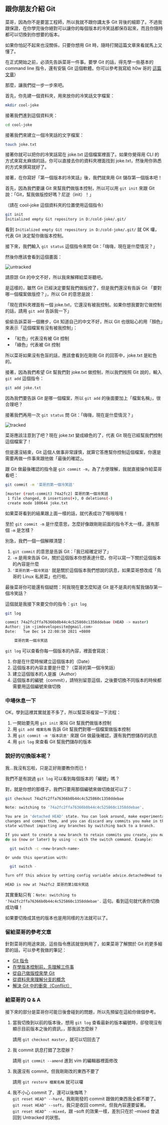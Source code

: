 ## 跟你朋友介紹 Git

菜哥，因為你不是要當工程師，所以我就不跟你講太多 Git 背後的細節了。不過我跟保證，在你學完後你絕對可以讓你的每個版本的冷笑話都保存起來，而且你隨時都可以切換到你想要的版本。

如果你怕記不起來也沒關係，只要你想用 Git 時，隨時打開這篇文章來看就馬上又懂了。

在正式開始之前，必須先告訴菜哥一件事。要學 Git 的話，得先學一些基本的 command line 指令，還有安裝 Git 這個軟體。你可以參考我寫給 h0w 哥的 [這篇文章](https://github.com/jubeatt/mentor-program-5th-jubeatt/blob/week1/homeworks/week1/hw3.md)）

那麼，讓我們從一步一步來吧。

首先，你先建一個資料夾，用來放你的冷笑話文字檔案：

```bash
mkdir cool-joke
```

接著我們進到這個資料夾：

```bash
cd cool-joke
```

接著我們來建立一個冷笑話的文字檔案：

```bash
touch joke.txt
```

接著你就可以把你的冷笑話寫在 joke.txt 這個檔案裡面了。如果你覺得用 CLI 的方式來寫太麻煩的話，你可以直接去你的資料夾裡面找到 joke.txt，然後用你熟悉的方式來撰寫就好了。

接著，在你寫好「第一個版本的冷笑話」後，我們就來用 Git 儲存第一個版本吧！

首先，因為我們要讓 Git 來幫我們做版本控制，所以可以用 `git init` 來跟 Git 說：「Git，幫我做版控好嗎？尼逆（init）！」

（請在 cool-joke 這個資料夾的位置使用這個指令）

```bash
git init
Initialized empty Git repository in D:/cold-joke/.git/
```

看到 `Initialized empty Git repository in D:/cold-joke/.git/` 就 OK 囉，代表 Git 決定幫你做版本控制。

接下來，我們輸入 `git status` 這個指令來問 Git：「嗨嗨，現在是什麼情況？」

然後你應該會看到這個畫面：

![untracked](hw4-picture/untracked.jpg)

請原諒 Git 的中文不好，所以我來解釋給菜哥聽吧。

是這樣的，雖然 Git 已經決定要幫我們做版控了，但是我們還沒有告訴 Git 「要對哪一個檔案做版控？」，所以 Git 的意思是說：

「現在資料夾裡面有一個 joke.txt，它還沒有被我控制。如果你想我要對它做控制的話，請用 `git add` 告訴我一下」

偷偷告訴菜哥一個撇步，Git 知道自己的中文不好，所以 Git 也很貼心的用「顏色」來表示「這個檔案有沒有被我控制」：

- 「紅色」代表沒有被 Git 控制
- 「綠色」代表被 Git 控制

所以菜哥如果沒有色盲的話，應該會看到在剛剛 Git 的回答中，joke.txt 是紅色的。

接著，因為我們希望 Git 幫我們對 joke.txt 做控制，所以我們按照 Git 說的，輸入 `git add` 這個指令：

```bash
git add joke.txt
```

因為我們要告訴 Git 是哪一個檔案，所以 `git add` 的後面要加上「檔案名稱」，很合理吧？

接著我們再用一次 `git status` 問 Git：「嗨嗨，現在是什麼情況？」

![tracked](hw4-picture/tracked.jpg)

菜哥應該注意到了吧？現在 joke.txt 變成綠色的了，代表 Git 現在已經幫我們控制這個檔案了！

但是還沒結束，Git 這個人做事非常謹慎，就算它答應幫你控制這個檔案，你還是需要再做一件事來跟他做「最後的確認」。

跟 Git 做最後確認的指令是 `git commit -m`，為了方便理解，我就直接操作給菜哥看吧：

```bash
git commit -m '菜哥的第一個冷笑話'

[master (root-commit) 74a2fc2] 菜哥的第一個冷笑話
 1 file changed, 0 insertions(+), 0 deletions(-)
 create mode 100644 joke.txt
```

如果菜哥看到的結果跟上面一樣的話，就代表成功了哦哦哦哦！

至於 `git commit -m` 是什麼意思，怎麼好像跟剛剛前面的指令不太一樣，還有那個 `-m` 是怎樣？

別急，我們一個一個解釋清楚：

1. `git commit` 的意思是告訴 Git：「我已經確定好了」
2. `-m` 是用來告訴 Git，關於這個版本你想表達什麼，你可以寫一下關於這個版本的內容是什麼
3. `'菜哥的第一個冷笑話'` 就是關於這個版本我們想說的訊息，如果菜哥想改成「鳥哥的 Linux 私房菜」也行啦。

最後菜哥你可能還有個疑問：阿我現在要怎麼知道 Git 是不是真的有幫我儲存第一個冷笑話？

這個就是我接下來要交你的指令：`git log`

```bash
git log

commit 74a2fc2ffa76366b0b44c4c525860c1358ddebae (HEAD -> master)
Author: jim <jimdevelopesite@gmail.com>
Date:   Tue Dec 14 22:08:50 2021 +0800

    菜哥的第一個冷笑話

```

`git log` 可以查看你每一個版本的內容，裡面會寫說：

1. 你是在什麼時候建立這個版本的（Date）
2. 這個版本的內容主要是什麼？（菜哥的第一個冷笑話）
3. 建立這個版本的人是誰（Author）
4. 這個版本的編號（commit），請特別留意這個，之後要切換不同版本的時候都需要用這個編號來做切換

### 中場休息一下

OK，學到這裡其實就差不多了，所以幫菜哥複習一下流程：

1. 一開始要先用 `git init` 來叫 Git 幫我們做版本控制
2. 用 `git add 檔案名稱` 告訴 Git 幫我們對哪一個檔案做版本控制
3. 用 `git commit -m '版本訊息'` 來跟 Git 做最後確認，還有我們想儲存的訊息
4. 用 `git log` 來查看 Git 幫我們儲存的版本

### 說好的切換版本呢？

我...我沒有忘啦，只是正好剛要教你而已！

我們不是有說過 `git log` 可以看到每個版本的「編號」嗎？

對，就是你想的那樣子，我們只要用那個編號來做切換就可以了：

```bash
git checkout 74a2fc2ffa76366b0b44c4c525860c1358ddebae

Note: switching to '74a2fc2ffa76366b0b44c4c525860c1358ddebae'.

You are in 'detached HEAD' state. You can look around, make experimental
changes and commit them, and you can discard any commits you make in this
state without impacting any branches by switching back to a branch.

If you want to create a new branch to retain commits you create, you may
do so (now or later) by using -c with the switch command. Example:

  git switch -c <new-branch-name>

Or undo this operation with:

  git switch -

Turn off this advice by setting config variable advice.detachedHead to false

HEAD is now at 74a2fc2 菜哥的第1個冷笑話

```

其實重點只有：`Note: switching to '74a2fc2ffa76366b0b44c4c525860c1358ddebae'.` 這句。看到這句就代表你切換成功囉！

如果要切換成其他的版本也是用同樣的方法就可以了。

### 留給菜哥的參考文章

針對菜哥的用途來說，這些指令應該就很夠用了，如果菜哥了解關於 Git 的更多細節的話，可以參考我做的筆記：

- [Git 指令](https://jubeatt.github.io/2021/12/13/git-instruction/)
- [在學版本控制前，先理解三件事](https://jubeatt.github.io/2021/12/12/what-is-version-control/)
- [從自己做版控來學 Git](https://jubeatt.github.io/2021/12/12/create-your-own-version-control/)
- [從資料夾來理解分支的概念](https://jubeatt.github.io/2021/12/12/easy-way-to-understand-branch/)
- [解決 Git 中的衝突（Conflict）](https://jubeatt.github.io/2021/12/12/fix-the-conflict-of-git/)

### 給菜哥的 Q & A

接下來的部分是菜哥你可能日後會碰到的問題，所以先預留在這給你做個參考。

1. 當我切換到以前的版本後，想用 `git log` 查看最新的版本編號時，卻發現沒有顯示目前版本之後的資訊，，那我該怎麼辦？

   請用 `git checkout master`，就可以切回去了

2. 我 commit 訊息打錯了怎麼辦？

   請用 `git commit --amend` 進到 vim 的編輯器裡面修改

3. 我還沒有 commit，但我剛剛改的東西不要了

   請用 `git restore 檔案名稱` 就可以囉

4. 我不小心 commit 了，還可以後悔嗎？  
   `git reset HEAD^ --hard`，我剛剛發的 commit 跟做的東西我全都不要了。  
   `git reset HEAD^ --soft`，我只是收回 commit，但我內容還要留著。  
   `git reset HEAD^ --mixed`，跟 –soft 的效果一樣，差別只在於 –mixed 會退回到 Untracked 的狀態。
